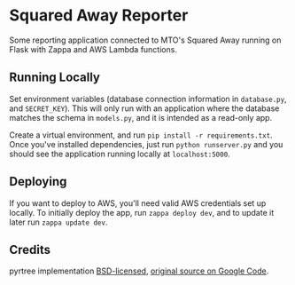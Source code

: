 # Squared Away Reporter

Some reporting application connected to MTO's Squared Away running on Flask with
Zappa and AWS Lambda functions.

## Running Locally

Set environment variables (database connection information in `database.py`, and
`SECRET_KEY`). This will only run with an application where the database matches
the schema in `models.py`, and it is intended as a read-only app.

Create a virtual environment, and run `pip install -r requirements.txt`. Once you've
installed dependencies, just run `python runserver.py` and you should see the application
running locally at `localhost:5000`.

## Deploying

If you want to deploy to AWS, you'll need valid AWS credentials set up locally.
To initially deploy the app, run `zappa deploy dev`, and to update it later run
`zappa update dev`.

## Credits

pyrtree implementation [BSD-licensed](https://opensource.org/licenses/BSD-3-Clause), [original source on Google Code](https://code.google.com/archive/p/pyrtree/).
